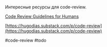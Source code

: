 Интересные ресурсы для code-review.

[Code Review Guidelines for Humans](https://phauer.com/2018/code-review-guidelines/)

[https://hugodias.substack.com/p/code-review](https://hugodias.substack.com/p/code-review)

#code-review #todo